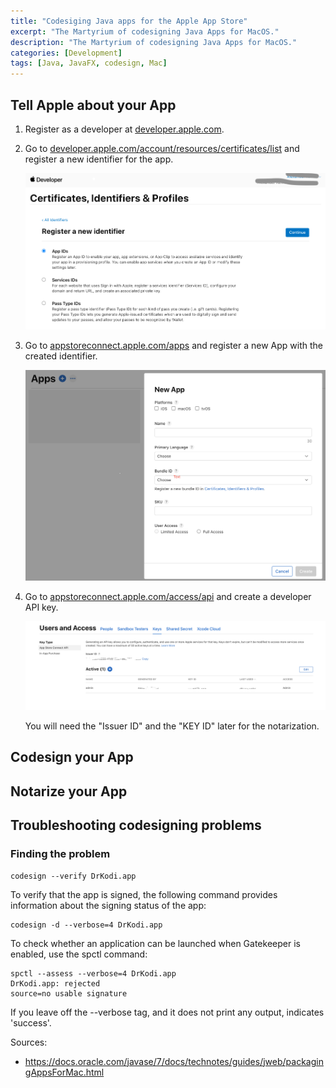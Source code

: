 ```yaml
---
title: "Codesiging Java apps for the Apple App Store"
excerpt: "The Martyrium of codesigning Java Apps for MacOS."
description: "The Martyrium of codesigning Java Apps for MacOS."
categories: [Development]
tags: [Java, JavaFX, codesign, Mac]
---
```


## Tell Apple about your App

1. Register as a developer at [developer.apple.com](https://developer.apple.com/).

2. Go to [developer.apple.com/account/resources/certificates/list](https://developer.apple.com/account/resources/certificates/list)
	and register a new identifier for the app.

	![localImage](/images/Apple-Developer-Certificates-Identifiers-Profies.png)

3. Go to [appstoreconnect.apple.com/apps](https://appstoreconnect.apple.com/apps)
	and register a new App with the created identifier.

	![localImage](/images/Apple-Developer-new-App.png)

4. Go to [appstoreconnect.apple.com/access/api](https://appstoreconnect.apple.com/access/api)
	and create a developer API key.

	![localImage](/images/Apple-Developer-App-Store-Connect-API-Keys.png)

	You will need the "Issuer ID" and the "KEY ID" later for the notarization.

## Codesign your App



## Notarize your App

## Troubleshooting codesigning problems

### Finding the problem

```
codesign --verify DrKodi.app
```

To verify that the app is signed, the following command provides information about the signing status of the app:
```
codesign -d --verbose=4 DrKodi.app
```

To check whether an application can be launched when Gatekeeper is enabled, use the spctl command:
```
spctl --assess --verbose=4 DrKodi.app
DrKodi.app: rejected
source=no usable signature
```

If you leave off the --verbose tag, and it does not print any output, indicates 'success'.

Sources:
- https://docs.oracle.com/javase/7/docs/technotes/guides/jweb/packagingAppsForMac.html